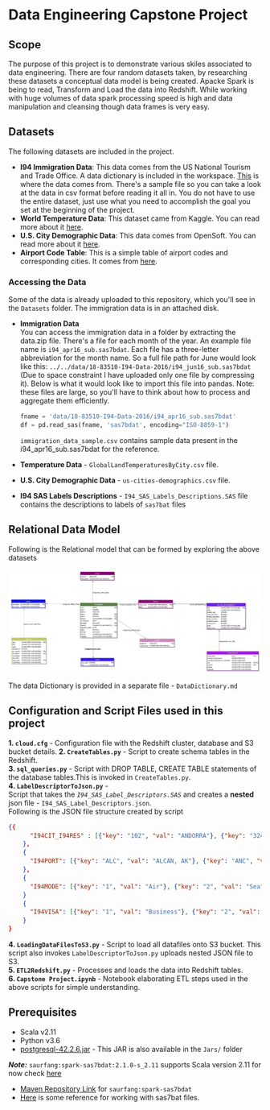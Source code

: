# Data Engineering Capstone Project

## Scope

The purpose of this project is to demonstrate various skiles associated to data engineering. There are four random datasets taken, by researching these datasets a conceptual data model is being created. Apacke Spark is being to read, Transform and Load the data into Redshift. While working with huge volumes of data spark processing speed is high and data manipulation and cleansing though data frames is very easy.

## Datasets
The following datasets are included in the project.
* **I94 Immigration Data**: This data comes from the US National Tourism and Trade Office. A data dictionary is included in the workspace. [This](https://travel.trade.gov/research/reports/i94/historical/2016.html) is where the data comes from. There's a sample file so you can take a look at the data in csv format before reading it all in. You do not have to use the entire dataset, just use what you need to accomplish the goal you set at the beginning of the project.
* **World Temperature Data**: This dataset came from Kaggle. You can read more about it [here](https://www.kaggle.com/berkeleyearth/climate-change-earth-surface-temperature-data).
* **U.S. City Demographic Data**: This data comes from OpenSoft. You can read more about it [here](https://public.opendatasoft.com/explore/dataset/us-cities-demographics/export/).
* **Airport Code Table**: This is a simple table of airport codes and corresponding cities. It comes from [here](https://datahub.io/core/airport-codes#data).

### Accessing the Data
Some of the data is already uploaded to this repository, which you'll see in the `Datasets` folder. The immigration data is in an attached disk.

* **Immigration Data** <br>
    You can access the immigration data in a folder by extracting the data.zip file. There's a file for each month of the year. An example file name is `i94_apr16_sub.sas7bdat`. Each file has a three-letter abbreviation for the month name. So a full file path for June would look like this: `../../data/18-83510-I94-Data-2016/i94_jun16_sub.sas7bdat` (Due to space constraint I have uploaded only one file by compressing it). Below is what it would look like to import this file into pandas. Note: these files are large, so you'll have to think about how to process and aggregate them efficiently.

    ```python
    fname = 'data/18-83510-I94-Data-2016/i94_apr16_sub.sas7bdat'
    df = pd.read_sas(fname, 'sas7bdat', encoding="ISO-8859-1")
    ```

    `immigration_data_sample.csv` contains sample data present in the i94_apr16_sub.sas7bdat for the reference.

* **Temperature Data** - `GlobalLandTemperaturesByCity.csv` file.
* **U.S. City Demographic Data** - `us-cities-demographics.csv` file.
* **I94 SAS Labels Descriptions** - `I94_SAS_Labels_Descriptions.SAS` file contains the descriptions to labels of `sas7bat` files

##  Relational Data Model
Following is the Relational model that can be formed by exploring the above datasets

<img src = "./images/Immigration_RELATIONAL_Schema.jpg">


The data Dictionary is provided in a separate file - `DataDictionary.md`

## Configuration and Script Files used in this project

**1. `cloud.cfg`** - Configuration file with the Redshift cluster, database and S3 bucket details.
**2. `CreateTables.py`** - Script to create schema tables in the Redshift. <br>
**3. `sql_queries.py`** - Script with DROP TABLE, CREATE TABLE statements of the database tables.This is invoked in `CreateTables.py`.<br>
**4. `LabelDescriptorToJson.py`** - <br>
    Script that takes the _`I94_SAS_Label_Descriptors.SAS`_ and creates a **nested** json file - `I94_SAS_Label_Descriptors.json`. <br>
    Following is the JSON file structure created by script
```json
{{
      "I94CIT_I94RES" : [{"key": "102", "val": "ANDORRA"}, {"key": "324", "val": "ANGOLA"}, ......]
    },
    {
      "I94PORT": [{"key": "ALC", "val": "ALCAN, AK"}, {"key": "ANC", "val": "ANCHORAGE, AK"},... ]
    },
    {
      "I94MODE": [{"key": "1", "val": "Air"}, {"key": "2", "val": "Sea"}, {"key": "3", "val": "Land"}, {"key": "9", "val": "Not reported"}]
    }
    {
      "I94VISA": [{"key": "1", "val": "Business"}, {"key": "2", "val": "Pleasure"},...]
    }
}
```
**4. `LoadingDataFilesToS3.py`** - Script to load all datafiles onto S3 bucket. This script also invokes `LabelDescriptorToJson.py` uploads nested JSON file to S3. <br>
**5. `ETL2Redshift.py`** - Processes and loads the data into Redshift tables.<br>
**6. `Capstone Project.ipynb`** - Notebook elaborating ETL steps used in the above scripts for simple understanding.

## Prerequisites
* Scala v2.11
* Python v3.6
* [postgresql-42.2.6.jar](https://repo1.maven.org/maven2/org/postgresql/postgresql/42.2.6/postgresql-42.2.6.jar) - This JAR is also available in the `Jars/` folder

***Note:*** `saurfang:spark-sas7bdat:2.1.0-s_2.11` supports Scala version 2.11 for now check [here](https://spark-packages.org/package/saurfang/spark-sas7bdat)<br>
  - [Maven Repository Link](https://mvnrepository.com/artifact/saurfang/spark-sas7bdat/2.1.0-s_2.11) for `saurfang:spark-sas7bdat`
  - [Here](https://libraries.io/github/saurfang/spark-sas7bdat) is some reference for working with sas7bat files.
